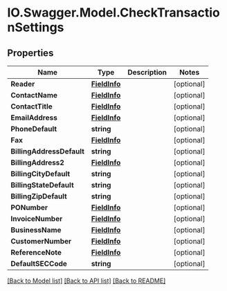 # IO.Swagger.Model.CheckTransactionSettings
## Properties

Name | Type | Description | Notes
------------ | ------------- | ------------- | -------------
**Reader** | [**FieldInfo**](FieldInfo.md) |  | [optional] 
**ContactName** | [**FieldInfo**](FieldInfo.md) |  | [optional] 
**ContactTitle** | [**FieldInfo**](FieldInfo.md) |  | [optional] 
**EmailAddress** | [**FieldInfo**](FieldInfo.md) |  | [optional] 
**PhoneDefault** | **string** |  | [optional] 
**Fax** | [**FieldInfo**](FieldInfo.md) |  | [optional] 
**BillingAddressDefault** | **string** |  | [optional] 
**BillingAddress2** | [**FieldInfo**](FieldInfo.md) |  | [optional] 
**BillingCityDefault** | **string** |  | [optional] 
**BillingStateDefault** | **string** |  | [optional] 
**BillingZipDefault** | **string** |  | [optional] 
**PONumber** | [**FieldInfo**](FieldInfo.md) |  | [optional] 
**InvoiceNumber** | [**FieldInfo**](FieldInfo.md) |  | [optional] 
**BusinessName** | [**FieldInfo**](FieldInfo.md) |  | [optional] 
**CustomerNumber** | [**FieldInfo**](FieldInfo.md) |  | [optional] 
**ReferenceNote** | [**FieldInfo**](FieldInfo.md) |  | [optional] 
**DefaultSECCode** | **string** |  | [optional] 

[[Back to Model list]](../README.md#documentation-for-models) [[Back to API list]](../README.md#documentation-for-api-endpoints) [[Back to README]](../README.md)

